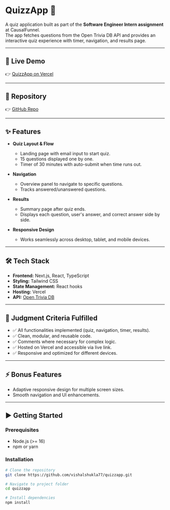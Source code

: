 # QuizzApp 🎯

A quiz application built as part of the **Software Engineer Intern assignment** at CausalFunnel.  
The app fetches questions from the Open Trivia DB API and provides an interactive quiz experience with timer, navigation, and results page.

---

## 🚀 Live Demo
👉 [QuizzApp on Vercel](https://quizzapp-ruddy.vercel.app/)

---

## 📂 Repository
👉 [GitHub Repo](https://github.com/vishalshukla77/quizzapp)

---

## ✨ Features
- **Quiz Layout & Flow**
  - Landing page with email input to start quiz.
  - 15 questions displayed one by one.
  - Timer of 30 minutes with auto-submit when time runs out.

- **Navigation**
  - Overview panel to navigate to specific questions.
  - Tracks answered/unanswered questions.

- **Results**
  - Summary page after quiz ends.
  - Displays each question, user's answer, and correct answer side by side.

- **Responsive Design**
  - Works seamlessly across desktop, tablet, and mobile devices.

---

## 🛠️ Tech Stack
- **Frontend:** Next.js, React, TypeScript  
- **Styling:** Tailwind CSS  
- **State Management:** React hooks  
- **Hosting:** Vercel  
- **API:** [Open Trivia DB](https://opentdb.com/api.php)

---

## 📑 Judgment Criteria Fulfilled
- ✅ All functionalities implemented (quiz, navigation, timer, results).  
- ✅ Clean, modular, and reusable code.  
- ✅ Comments where necessary for complex logic.  
- ✅ Hosted on Vercel and accessible via live link.  
- ✅ Responsive and optimized for different devices.  

---

## ⚡ Bonus Features
- Adaptive responsive design for multiple screen sizes.  
- Smooth navigation and UI enhancements.  

---

## ▶️ Getting Started

### Prerequisites
- Node.js (>= 16)
- npm or yarn

### Installation
```bash
# Clone the repository
git clone https://github.com/vishalshukla77/quizzapp.git

# Navigate to project folder
cd quizzapp

# Install dependencies
npm install
